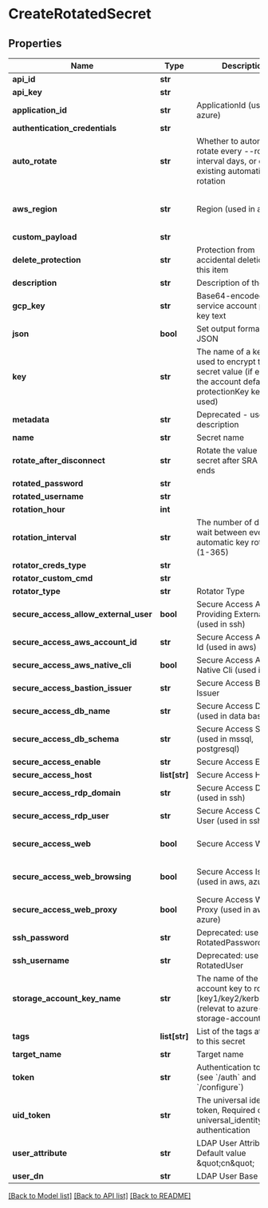 # CreateRotatedSecret

## Properties
Name | Type | Description | Notes
------------ | ------------- | ------------- | -------------
**api_id** | **str** |  | [optional] 
**api_key** | **str** |  | [optional] 
**application_id** | **str** | ApplicationId (used in azure) | [optional] 
**authentication_credentials** | **str** |  | [optional] 
**auto_rotate** | **str** | Whether to automatically rotate every --rotation-interval days, or disable existing automatic rotation | [optional] 
**aws_region** | **str** | Region (used in aws) | [optional] [default to 'us-east-2']
**custom_payload** | **str** |  | [optional] 
**delete_protection** | **str** | Protection from accidental deletion of this item | [optional] 
**description** | **str** | Description of the object | [optional] 
**gcp_key** | **str** | Base64-encoded service account private key text | [optional] 
**json** | **bool** | Set output format to JSON | [optional] 
**key** | **str** | The name of a key that used to encrypt the secret value (if empty, the account default protectionKey key will be used) | [optional] 
**metadata** | **str** | Deprecated - use description | [optional] 
**name** | **str** | Secret name | 
**rotate_after_disconnect** | **str** | Rotate the value of the secret after SRA session ends | [optional] [default to 'false']
**rotated_password** | **str** |  | [optional] 
**rotated_username** | **str** |  | [optional] 
**rotation_hour** | **int** |  | [optional] 
**rotation_interval** | **str** | The number of days to wait between every automatic key rotation (1-365) | [optional] 
**rotator_creds_type** | **str** |  | [optional] 
**rotator_custom_cmd** | **str** |  | [optional] 
**rotator_type** | **str** | Rotator Type | 
**secure_access_allow_external_user** | **bool** | Secure Access Allow Providing External User (used in ssh) | [optional] [default to False]
**secure_access_aws_account_id** | **str** | Secure Access Account Id (used in aws) | [optional] 
**secure_access_aws_native_cli** | **bool** | Secure Access Aws Native Cli (used in aws) | [optional] 
**secure_access_bastion_issuer** | **str** | Secure Access Bastion Issuer | [optional] 
**secure_access_db_name** | **str** | Secure Access DB Name (used in data bases) | [optional] 
**secure_access_db_schema** | **str** | Secure Access Schema (used in mssql, postgresql) | [optional] 
**secure_access_enable** | **str** | Secure Access Enabled | [optional] 
**secure_access_host** | **list[str]** | Secure Access Host | [optional] 
**secure_access_rdp_domain** | **str** | Secure Access Domain (used in ssh) | [optional] 
**secure_access_rdp_user** | **str** | Secure Access Override User (used in ssh) | [optional] 
**secure_access_web** | **bool** | Secure Access Web | [optional] [default to False]
**secure_access_web_browsing** | **bool** | Secure Access Isolated (used in aws, azure) | [optional] [default to False]
**secure_access_web_proxy** | **bool** | Secure Access Web Proxy (used in aws, azure) | [optional] [default to False]
**ssh_password** | **str** | Deprecated: use RotatedPassword | [optional] 
**ssh_username** | **str** | Deprecated: use RotatedUser | [optional] 
**storage_account_key_name** | **str** | The name of the storage account key to rotate [key1/key2/kerb1/kerb2] (relevat to azure-storage-account) | [optional] 
**tags** | **list[str]** | List of the tags attached to this secret | [optional] 
**target_name** | **str** | Target name | 
**token** | **str** | Authentication token (see &#x60;/auth&#x60; and &#x60;/configure&#x60;) | [optional] 
**uid_token** | **str** | The universal identity token, Required only for universal_identity authentication | [optional] 
**user_attribute** | **str** | LDAP User Attribute, Default value \&quot;cn\&quot; | [optional] 
**user_dn** | **str** | LDAP User Base DN | [optional] 

[[Back to Model list]](../README.md#documentation-for-models) [[Back to API list]](../README.md#documentation-for-api-endpoints) [[Back to README]](../README.md)


